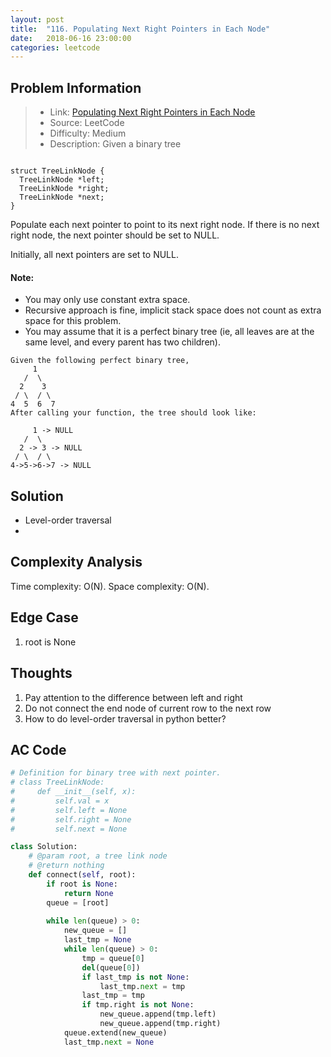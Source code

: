 ```yaml
---
layout: post
title:  "116. Populating Next Right Pointers in Each Node"
date:   2018-06-16 23:00:00
categories: leetcode
---
```



## Problem Information

> * Link: [Populating Next Right Pointers in Each Node](https://leetcode.com/problems/populating-next-right-pointers-in-each-node/description/)
> * Source: LeetCode
> * Difficulty: Medium
> * Description: Given a binary tree


```

struct TreeLinkNode {
  TreeLinkNode *left;
  TreeLinkNode *right;
  TreeLinkNode *next;
}

```
Populate each next pointer to point to its next right node. If there is no next right node, the next pointer should be set to NULL.

Initially, all next pointers are set to NULL.

#### Note:

* You may only use constant extra space.
* Recursive approach is fine, implicit stack space does not count as extra space for this problem.
* You may assume that it is a perfect binary tree (ie, all leaves are at the same level, and every parent has two children).

```
Given the following perfect binary tree,
     1
   /  \
  2    3
 / \  / \
4  5  6  7
After calling your function, the tree should look like:

     1 -> NULL
   /  \
  2 -> 3 -> NULL
 / \  / \
4->5->6->7 -> NULL
```

## Solution
* Level-order traversal
* 

## Complexity Analysis
Time complexity: O(N). Space complexity: O(N).

## Edge Case
1. root is None

## Thoughts
1. Pay attention to the difference between left and right
2. Do not connect the end node of current row to the next row
3. How to do level-order traversal in python better?

## AC Code

``` python
# Definition for binary tree with next pointer.
# class TreeLinkNode:
#     def __init__(self, x):
#         self.val = x
#         self.left = None
#         self.right = None
#         self.next = None

class Solution:
    # @param root, a tree link node
    # @return nothing
    def connect(self, root):
        if root is None:
            return None
        queue = [root]
        
        while len(queue) > 0:
            new_queue = []
            last_tmp = None
            while len(queue) > 0:
                tmp = queue[0]
                del(queue[0])
                if last_tmp is not None:
                    last_tmp.next = tmp
                last_tmp = tmp
                if tmp.right is not None:
                    new_queue.append(tmp.left)
                    new_queue.append(tmp.right)
            queue.extend(new_queue)
            last_tmp.next = None

```



[jekyll-docs]: https://jekyllrb.com/docs/home
[jekyll-gh]:   https://github.com/jekyll/jekyll
[jekyll-talk]: https://talk.jekyllrb.com/

